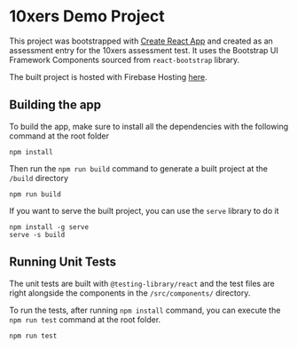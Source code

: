 # 10xers Demo Project  

This project was bootstrapped with [Create React App](https://github.com/facebook/create-react-app) and created as an assessment entry for the 10xers assessment test. It uses the Bootstrap UI Framework Components sourced from ```react-bootstrap``` library.  

The built project is hosted with Firebase Hosting [here](https://xers-demo.web.app/).  


## Building the app  

To build the app, make sure to install all the dependencies with the following command at the root folder  

```
npm install  
```

Then run the ```npm run build``` command to generate a built project at the ```/build``` directory

```
npm run build  
```

If you want to serve the built project, you can use the ```serve``` library to do it  

```
npm install -g serve  
serve -s build  
```

## Running Unit Tests
The unit tests are built with ```@testing-library/react``` and the test files are right alongside the components in the ```/src/components/``` directory.  

To run the tests, after running ```npm install``` command,  you can execute the ```npm run test``` command at the root folder.

```
npm run test
```